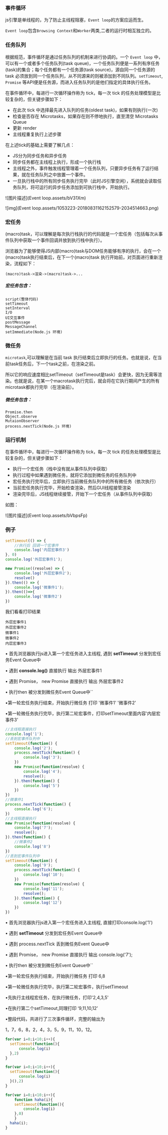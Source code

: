 ### 事件循环

js引擎是单线程的，为了防止主线程阻塞，`Event loop`的方案应运而生。

`Event loop`包含`Browsing Context`和`Worker`两类,二者的运行时相互独立的。

### 任务队列

根据规范，事件循环是通过任务队列的机制来进行协调的。一个 `Event loop` 中，可以有一个或者多个任务队列(task  queue)，一个任务队列便是一系列有序任务(task)的集合；每个任务都有一个任务源(task source)，源自同一个任务源的 task  必须放到同一个任务队列，从不同源来的则被添加到不同队列。`setTimeout`, `Promise`  等API便是任务源，而进入任务队列的是他们指定的具体执行任务。

在事件循环中，每进行一次循环操作称为 tick，每一次 tick 的任务处理模型是比较复杂的，但关键步骤如下：

- 在此次 tick 中选择最先进入队列的任务(oldest task)，如果有则执行(一次)
- 检查是否存在 Microtasks，如果存在则不停地执行，直至清空 Microtasks Queue
- 更新 render
- 主线程重复执行上述步骤

在上述tick的基础上需要了解几点：

- JS分为同步任务和异步任务
- 同步任务都在主线程上执行，形成一个执行栈
- 主线程之外，事件触发线程管理着一个任务队列，只要异步任务有了运行结果，就在任务队列之中放置一个事件。
- 一旦执行栈中的所有同步任务执行完毕（此时JS引擎空闲），系统就会读取任务队列，将可运行的异步任务添加到可执行栈中，开始执行。

![图片描述](Event loop.assets/bV31Xm)

![img](Event loop.assets/1053223-20180831162152579-2034514663.png)

### 宏任务

(macro)task，可以理解是每次执行栈执行的代码就是一个宏任务（包括每次从事件队列中获取一个事件回调并放到执行栈中执行）。

浏览器为了能够使得JS内部(macro)task与DOM任务能够有序的执行，会在一个(macro)task执行结束后，在下一个(macro)task 执行开始前，对页面进行重新渲染，流程如下：

```
(macro)task->渲染->(macro)task->...
```

##### 宏任务包含：

```
script(整体代码)
setTimeout
setInterval
I/O
UI交互事件
postMessage
MessageChannel
setImmediate(Node.js 环境)
```

### 微任务

`microtask`,可以理解是在当前 task 执行结束后立即执行的任务。也就是说，在当前task任务后，下一个task之前，在渲染之前。

所以它的响应速度相比setTimeout（setTimeout是task）会更快，因为无需等渲染。也就是说，在某一个macrotask执行完后，就会将在它执行期间产生的所有microtask都执行完毕（在渲染前）。

##### 微任务包含：

```
Promise.then
Object.observe
MutaionObserver
process.nextTick(Node.js 环境)
```

### 运行机制

在事件循环中，每进行一次循环操作称为 tick，每一次 tick 的任务处理模型是比较复杂的，但关键步骤如下：

- 执行一个宏任务（栈中没有就从事件队列中获取）
- 执行过程中如果遇到微任务，就将它添加到微任务的任务队列中
- 宏任务执行完毕后，立即执行当前微任务队列中的所有微任务（依次执行）
- 当前宏任务执行完毕，开始检查渲染，然后GUI线程接管渲染
- 渲染完毕后，JS线程继续接管，开始下一个宏任务（从事件队列中获取）

如图：

![图片描述](Event loop.assets/bVbpsFp)

### 例子

```js
setTimeout(() => {
    //执行后 回调一个宏事件
    console.log('内层宏事件3')
}, 0)
console.log('外层宏事件1');

new Promise((resolve) => {
    console.log('外层宏事件2');
    resolve()
}).then(() => {
    console.log('微事件1');
}).then(()=>{
    console.log('微事件2')
})
```

我们看看打印结果

```
外层宏事件1
外层宏事件2
微事件1
微事件2
内层宏事件3
```

• 首先浏览器执行js进入第一个宏任务进入主线程, 遇到 **setTimeout** 分发到宏任务Event Queue中

• 遇到 **console.log()** 直接执行 输出 外层宏事件1

• 遇到 Promise， new Promise 直接执行 输出 外层宏事件2

• 执行then 被分发到微任务Event Queue中``

•第一轮宏任务执行结束，开始执行微任务 打印 '微事件1' '微事件2'

•第一轮微任务执行完毕，执行第二轮宏事件，打印setTimeout里面内容'内层宏事件3'



```js
//主线程直接执行
console.log('1');
//丢到宏事件队列中
setTimeout(function() {
    console.log('2');
    process.nextTick(function() {
        console.log('3');
    })
    new Promise(function(resolve) {
        console.log('4');
        resolve();
    }).then(function() {
        console.log('5')
    })
})
//微事件1
process.nextTick(function() {
    console.log('6');
})
//主线程直接执行
new Promise(function(resolve) {
    console.log('7');
    resolve();
}).then(function() {
    //微事件2
    console.log('8')
})
//丢到宏事件队列中
setTimeout(function() {
    console.log('9');
    process.nextTick(function() {
        console.log('10');
    })
    new Promise(function(resolve) {
        console.log('11');
        resolve();
    }).then(function() {
        console.log('12')
    })
})
```

• 首先浏览器执行js进入第一个宏任务进入主线程, 直接打印console.log('1')

• 遇到 **setTimeout** 分发到宏任务Event Queue中

• 遇到 process.nextTick 丢到微任务Event Queue中

• 遇到 Promise， new Promise 直接执行 输出 console.log('7');

• 执行then 被分发到微任务Event Queue中``

•第一轮宏任务执行结束，开始执行微任务 打印 6,8

•第一轮微任务执行完毕，执行第二轮宏事件，执行setTimeout

•先执行主线程宏任务，在执行微任务，打印'2,4,3,5'

•在执行第二个setTimeout,同理打印 ‘9,11,10,12’

•整段代码，共进行了三次事件循环，完整的输出为

1，7，6，8，2，4，3，5，9，11，10，12。

```js
for(var i=0;i<10;i++){
  setTimeout(function(){
      console.log(i)
  },2)
}

for(var i=0;i<10;i++){
  setTimeout(function(){
      console.log(i)
  }(),2)
}

for(var i=0;i<10;i++){
	function haha(i){
  	setTimeout(function(){
    	console.log(i)
    },0)
	}
  haha(i);
}

```

